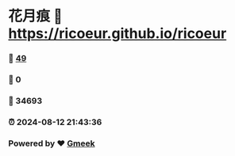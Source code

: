 # 花月痕 :link: https://ricoeur.github.io/ricoeur 
### :page_facing_up: [49](https://ricoeur.github.io/ricoeur/tag.html) 
### :speech_balloon: 0 
### :hibiscus: 34693 
### :alarm_clock: 2024-08-12 21:43:36 
### Powered by :heart: [Gmeek](https://github.com/Meekdai/Gmeek)
